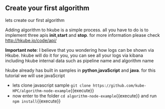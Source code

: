 ## Create your first algorithm 

lets create our first algorithm

Adding algorithm to hkube is a simple process. all you have to do is to implement three apis **init**,**start** and **stop**. for more information please check http://hkube.io/code/api/

**Important note**: I believe that you wondering how logs can be shown via Hkube. hkube will do it for you, you can see all your logs via kibana including hkube internal data such as pipeline name and algorithm name

hkube already has built in samples in  **python**,**javaScript** and **java**.   for this tutorial we will use javaScript

- lets clone javascript sample `git clone https://github.com/kube-HPC/algorithm-node-example`{{execute}}
 - now enter to the folder  `cd algorithm-node-example`{{execute}} and run `npm install`{{execute}}